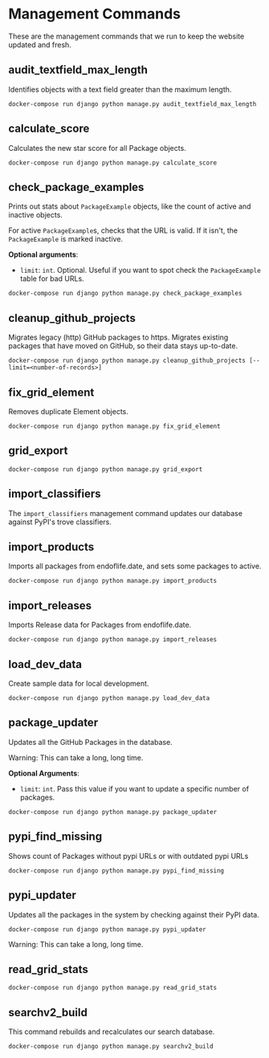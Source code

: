 # Management Commands

These are the management commands that we run to keep the website updated and fresh.

## audit_textfield_max_length

Identifies objects with a text field greater than the maximum length.

```shell
docker-compose run django python manage.py audit_textfield_max_length
```

## calculate_score

Calculates the new star score for all Package objects.

```shell
docker-compose run django python manage.py calculate_score
```

## check_package_examples

Prints out stats about `PackageExample` objects, like the count of active and inactive objects.

For active `PackageExample`s, checks that the URL is valid. If it isn't, the `PackageExample` is marked inactive.

**Optional arguments**:

- `limit`: `int`. Optional. Useful if you want to spot check the `PackageExample` table for bad URLs.

```shell
docker-compose run django python manage.py check_package_examples
```

## cleanup_github_projects

Migrates legacy (http) GitHub packages to https. Migrates existing packages that have moved on GitHub, so their data stays up-to-date.

```shell
docker-compose run django python manage.py cleanup_github_projects [--limit=<number-of-records>]
```

## fix_grid_element

Removes duplicate Element objects.

```shell
docker-compose run django python manage.py fix_grid_element
```

## grid_export

```shell
docker-compose run django python manage.py grid_export
```

## import_classifiers

The `import_classifiers` management command updates our database against PyPI's trove classifiers.

## import_products

Imports all packages from endoflife.date, and sets some packages to active.

```shell
docker-compose run django python manage.py import_products
```

## import_releases

Imports Release data for Packages from endoflife.date.

```shell
docker-compose run django python manage.py import_releases
```

## load_dev_data

Create sample data for local development.

```shell
docker-compose run django python manage.py load_dev_data
```

## package_updater

Updates all the GitHub Packages in the database.

Warning: This can take a long, long time.

**Optional Arguments**:

- `limit`: `int`. Pass this value if you want to update a specific number of packages.

```shell
docker-compose run django python manage.py package_updater
```

## pypi_find_missing

Shows count of Packages without pypi URLs or with outdated pypi URLs

```shell
docker-compose run django python manage.py pypi_find_missing
```

## pypi_updater

Updates all the packages in the system by checking against their PyPI data.

```shell
docker-compose run django python manage.py pypi_updater
```
Warning: This can take a long, long time.

## read_grid_stats

```shell
docker-compose run django python manage.py read_grid_stats
```

## searchv2_build

This command rebuilds and recalculates our search database.

```shell
docker-compose run django python manage.py searchv2_build
```
